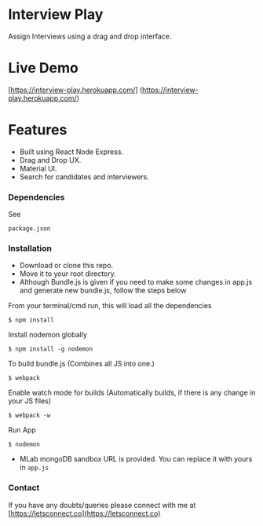 # Interview Play

Assign Interviews using a drag and drop interface.


# Live Demo

  [https://interview-play.herokuapp.com/] (https://interview-play.herokuapp.com/)

# Features
- Built using React Node Express.
- Drag and Drop UX.
- Material UI.
- Search for candidates and interviewers.

### Dependencies

See
```
package.json
```

### Installation

- Download or clone this repo.
- Move it to your root directory.
- Although Bundle.js is given if you need to make some changes in app.js and generate new bundle.js, follow the steps below

From your terminal/cmd run, this will load all the dependencies  
```
$ npm install
```
Install nodemon globally  
```
$ npm install -g nodemon
```
To build bundle.js (Combines all JS into one.)
```
$ webpack
```
Enable watch mode for builds (Automatically builds, if there is any change in your JS files)
```
$ webpack -w
```
Run App
```
$ nodemon
```


- MLab mongoDB sandbox URL is provided. You can replace it with yours in ``` app.js ```


### Contact
If you have any doubts/queries please connect with me at [https://letsconnect.co](https://letsconnect.co)
